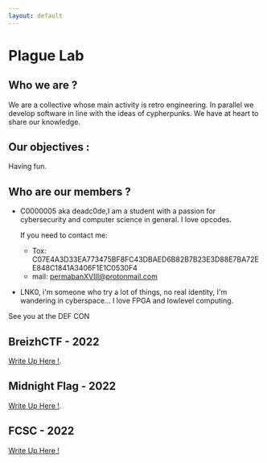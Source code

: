 ```yaml
---
layout: default
---
```



# Plague Lab

## Who we are ?

We are a collective whose main activity is retro engineering. In parallel we develop software in line with the ideas of cypherpunks. 
We have at heart to share our knowledge. 

## Our objectives :

Having fun.

## Who are our members ?

* C0000005 aka deadc0de,I am a student with a passion for cybersecurity and computer science in general. I love opcodes. 
  
  If you need to contact me: 
    * Tox:  C07E4A3D33EA773475BF8FC43DBAED6B82B7B23E3D88E7BA72EE848C1841A3406F1E1C0530F4
    * mail: permabanXVIII@protonmail.com

* LNK0, i'm someone who try a lot of things, no real identity, I'm wandering in cyberspace... I love FPGA and lowlevel computing.



See you at the DEF CON

## BreizhCTF - 2022 

[Write Up Here !](./CTF/2022/BreizhCTF/BreizhCTF.md).

## Midnight Flag - 2022

[Write Up Here !](./CTF/2022/MidnightFlagCTF/midnightflag.md).

## FCSC - 2022 
[Write Up Here !](./CTF/2022/FCSC2022/Hardware/FCSC.md)

